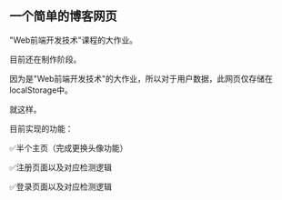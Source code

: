 ## 一个简单的博客网页

"Web前端开发技术"课程的大作业。

目前还在制作阶段。

因为是"Web前端开发技术"的大作业，所以对于用户数据，此网页仅存储在localStorage中。

就这样。

目前实现的功能：

✅半个主页（完成更换头像功能）

✅注册页面以及对应检测逻辑

✅登录页面以及对应检测逻辑
